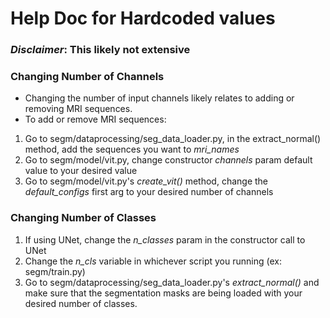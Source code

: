 # Help Doc for Hardcoded values
### *Disclaimer*: This likely not extensive

### Changing Number of Channels
- Changing the number of input channels likely relates to adding or removing MRI sequences.
- To add or remove MRI sequences:
1. Go to segm/dataprocessing/seg_data_loader.py, in the extract_normal() method, add the sequences you want to *mri_names*
2. Go to segm/model/vit.py, change constructor *channels* param default value to your desired value
3. Go to segm/model/vit.py's *create_vit()* method, change the *default_configs* first arg to your desired number of channels

### Changing Number of Classes
1. If using UNet, change the *n_classes* param in the constructor call to UNet
2. Change the *n_cls* variable in whichever script you running (ex: segm/train.py)
3. Go to segm/dataprocessing/seg_data_loader.py's *extract_normal()* and make sure that the segmentation masks are being loaded with your desired number of classes.
